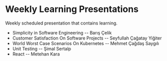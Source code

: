 # Weekly Learning Presentations

Weekly scheduled presentation that contains learning.

- Simplicity in Software Engineering -- Barış Çelik
- Customer Satisfaction On Software Projects -- Seyfullah Çağatay Yiğiter 
- World Worst Case Scenarios On Kubernetes -- Mehmet Çağdaş Saygılı
- Unit Testing -- Şimal Sertalp
- React -- Metehan Kara
